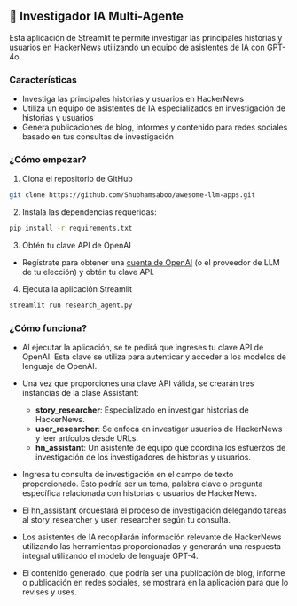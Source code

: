## 📰 Investigador IA Multi-Agente
Esta aplicación de Streamlit te permite investigar las principales historias y usuarios en HackerNews utilizando un equipo de asistentes de IA con GPT-4o.

### Características
- Investiga las principales historias y usuarios en HackerNews
- Utiliza un equipo de asistentes de IA especializados en investigación de historias y usuarios
- Genera publicaciones de blog, informes y contenido para redes sociales basado en tus consultas de investigación

### ¿Cómo empezar?

1. Clona el repositorio de GitHub

```bash
git clone https://github.com/Shubhamsaboo/awesome-llm-apps.git
```
2. Instala las dependencias requeridas:

```bash
pip install -r requirements.txt
```
3. Obtén tu clave API de OpenAI

- Regístrate para obtener una [cuenta de OpenAI](https://platform.openai.com/) (o el proveedor de LLM de tu elección) y obtén tu clave API.

4. Ejecuta la aplicación Streamlit
```bash
streamlit run research_agent.py
```

### ¿Cómo funciona?

- Al ejecutar la aplicación, se te pedirá que ingreses tu clave API de OpenAI. Esta clave se utiliza para autenticar y acceder a los modelos de lenguaje de OpenAI.
- Una vez que proporciones una clave API válida, se crearán tres instancias de la clase Assistant:
    - **story_researcher**: Especializado en investigar historias de HackerNews.
    - **user_researcher**: Se enfoca en investigar usuarios de HackerNews y leer artículos desde URLs.
    - **hn_assistant**: Un asistente de equipo que coordina los esfuerzos de investigación de los investigadores de historias y usuarios.

- Ingresa tu consulta de investigación en el campo de texto proporcionado. Esto podría ser un tema, palabra clave o pregunta específica relacionada con historias o usuarios de HackerNews.
- El hn_assistant orquestará el proceso de investigación delegando tareas al story_researcher y user_researcher según tu consulta.
- Los asistentes de IA recopilarán información relevante de HackerNews utilizando las herramientas proporcionadas y generarán una respuesta integral utilizando el modelo de lenguaje GPT-4.
- El contenido generado, que podría ser una publicación de blog, informe o publicación en redes sociales, se mostrará en la aplicación para que lo revises y uses.


